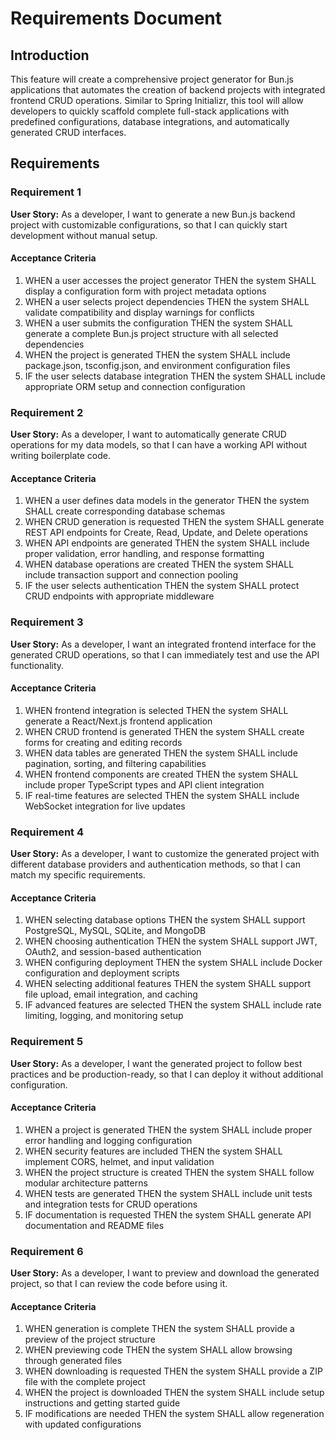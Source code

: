 # Requirements Document

## Introduction

This feature will create a comprehensive project generator for Bun.js applications that automates the creation of backend projects with integrated frontend CRUD operations. Similar to Spring Initializr, this tool will allow developers to quickly scaffold complete full-stack applications with predefined configurations, database integrations, and automatically generated CRUD interfaces.

## Requirements

### Requirement 1

**User Story:** As a developer, I want to generate a new Bun.js backend project with customizable configurations, so that I can quickly start development without manual setup.

#### Acceptance Criteria

1. WHEN a user accesses the project generator THEN the system SHALL display a configuration form with project metadata options
2. WHEN a user selects project dependencies THEN the system SHALL validate compatibility and display warnings for conflicts
3. WHEN a user submits the configuration THEN the system SHALL generate a complete Bun.js project structure with all selected dependencies
4. WHEN the project is generated THEN the system SHALL include package.json, tsconfig.json, and environment configuration files
5. IF the user selects database integration THEN the system SHALL include appropriate ORM setup and connection configuration

### Requirement 2

**User Story:** As a developer, I want to automatically generate CRUD operations for my data models, so that I can have a working API without writing boilerplate code.

#### Acceptance Criteria

1. WHEN a user defines data models in the generator THEN the system SHALL create corresponding database schemas
2. WHEN CRUD generation is requested THEN the system SHALL generate REST API endpoints for Create, Read, Update, and Delete operations
3. WHEN API endpoints are generated THEN the system SHALL include proper validation, error handling, and response formatting
4. WHEN database operations are created THEN the system SHALL include transaction support and connection pooling
5. IF the user selects authentication THEN the system SHALL protect CRUD endpoints with appropriate middleware

### Requirement 3

**User Story:** As a developer, I want an integrated frontend interface for the generated CRUD operations, so that I can immediately test and use the API functionality.

#### Acceptance Criteria

1. WHEN frontend integration is selected THEN the system SHALL generate a React/Next.js frontend application
2. WHEN CRUD frontend is generated THEN the system SHALL create forms for creating and editing records
3. WHEN data tables are generated THEN the system SHALL include pagination, sorting, and filtering capabilities
4. WHEN frontend components are created THEN the system SHALL include proper TypeScript types and API client integration
5. IF real-time features are selected THEN the system SHALL include WebSocket integration for live updates

### Requirement 4

**User Story:** As a developer, I want to customize the generated project with different database providers and authentication methods, so that I can match my specific requirements.

#### Acceptance Criteria

1. WHEN selecting database options THEN the system SHALL support PostgreSQL, MySQL, SQLite, and MongoDB
2. WHEN choosing authentication THEN the system SHALL support JWT, OAuth2, and session-based authentication
3. WHEN configuring deployment THEN the system SHALL include Docker configuration and deployment scripts
4. WHEN selecting additional features THEN the system SHALL support file upload, email integration, and caching
5. IF advanced features are selected THEN the system SHALL include rate limiting, logging, and monitoring setup

### Requirement 5

**User Story:** As a developer, I want the generated project to follow best practices and be production-ready, so that I can deploy it without additional configuration.

#### Acceptance Criteria

1. WHEN a project is generated THEN the system SHALL include proper error handling and logging configuration
2. WHEN security features are included THEN the system SHALL implement CORS, helmet, and input validation
3. WHEN the project structure is created THEN the system SHALL follow modular architecture patterns
4. WHEN tests are generated THEN the system SHALL include unit tests and integration tests for CRUD operations
5. IF documentation is requested THEN the system SHALL generate API documentation and README files

### Requirement 6

**User Story:** As a developer, I want to preview and download the generated project, so that I can review the code before using it.

#### Acceptance Criteria

1. WHEN generation is complete THEN the system SHALL provide a preview of the project structure
2. WHEN previewing code THEN the system SHALL allow browsing through generated files
3. WHEN downloading is requested THEN the system SHALL provide a ZIP file with the complete project
4. WHEN the project is downloaded THEN the system SHALL include setup instructions and getting started guide
5. IF modifications are needed THEN the system SHALL allow regeneration with updated configurations
